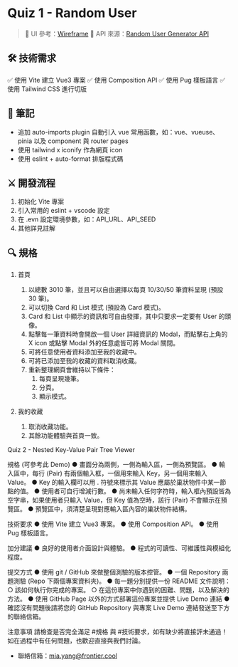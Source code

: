 

# Quiz 1 - Random User

> 🎨 UI 參考：[Wireframe](https://whimsical.com/coding-test-1st-round-HYsHYorjq52z62jHATwFT3)
> 📁 API 來源：[Random User Generator API](https://randomuser.me/documentation)

## 🛠 技術需求
✅ 使用 Vite 建立 Vue3 專案
✅ 使用 Composition API
✅ 使用 Pug 樣板語言
✅ 使用 Tailwind CSS 進行切版

## 📝 筆記
- 追加 auto-imports plugin 自動引入 vue 常用函數，如：vue、vueuse、pinia 以及 component 與 router pages
- 使用 tailwind x iconify 作為網頁 icon
- 使用 eslint + auto-format 排版程式碼

## ⚔️ 開發流程

1. 初始化 Vite 專案
2. 引入常用的 eslint + vscode 設定
3. 在 .evn 設定環境參數，如：API_URL、API_SEED
4. 其他詳見註解


## 🔍 規格
1. 首頁
   1. 以總數 3010 筆，並且可以自由選擇以每頁 10/30/50 筆資料呈現 (預設 30 筆)。
   2. 可以切換 Card 和 List 模式 (預設為 Card 模式)。
   3. Card 和 List 中顯示的資訊和可自由發揮，其中只要求一定要有 User 的頭像。
   4. 點擊每一筆資料時會開啟一個 User 詳細資訊的 Modal，而點擊右上角的 X icon 或點擊 Modal 外的任意處皆可將 Modal 關閉。
   5. 可將任意使用者資料添加至我的收藏中。
   6. 可將已添加至我的收藏的資料取消收藏。
   7. 重新整理網頁會維持以下條件：
      1. 每頁呈現幾筆。
      2. 分頁。
      3. 顯示模式。
   
2. 我的收藏
   1. 取消收藏功能。
   2. 其餘功能體驗與首頁一致。











Quiz 2 - Nested Key-Value Pair Tree Viewer

規格 (可參考此 Demo) 
●	畫面分為兩側，一側為輸入區，一側為預覽區。
●	輸入區中，每行 (Pair) 有兩個輸入框，一個用來輸入 Key，另一個用來輸入 Value。
●	Key 的輸入欄可以用 . 符號來標示其 Value 應屬於巢狀物件中某一節點的值。
●	使用者可自行增減行數。
●	尚未輸入任何字符時，輸入框內預設皆為空字串，如果使用者只輸入 Value，但 Key 值為空時，該行 (Pair) 不會顯示在預覽區。
●	預覽區中，須清楚呈現對應輸入區內容的巢狀物件結構。

技術要求
●	使用 Vite 建立 Vue3 專案。
●	使用 Composition API。
●	使用 Pug 樣板語言。

加分建議
●	良好的使用者介面設計與體驗。
●	程式的可讀性、可維護性與模組化程度。












提交方式
●	使用 git / GitHub 來做整個測驗的版本控管。
●	一個 Repository 兩題測驗 (Repo 下兩個專案資料夾)。
●	每一題分別提供一份 README 文件說明：
○	該如何執行你完成的專案。
○	在這份專案中你遇到的困難、問題，以及解決的方法。
●	使用 GitHub Page 以外的方式部署這份專案並提供 Live Demo 連結
●	確認沒有問題後請將您的 GitHub Repository 與專案 Live Demo 連結發送至下方的聯絡信箱。

注意事項
請檢查是否完全滿足 #規格 與 #技術要求，如有缺少將直接評未通過！如在過程中有任何問題，也歡迎直接與我們討論。
* 聯絡信箱：mia.yang@frontier.cool
